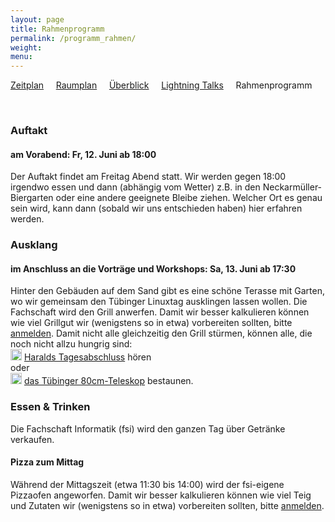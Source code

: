 ```yaml
---
layout: page
title: Rahmenprogramm
permalink: /programm_rahmen/
weight: 
menu: 
---
```

<a href="../programm/">Zeitplan</a>&nbsp;&nbsp;&nbsp;&nbsp;
<a href="../programm_raumplan/">Raumplan</a>&nbsp;&nbsp;&nbsp;&nbsp;
<a href="../programm_ueberblick">Überblick</a>&nbsp;&nbsp;&nbsp;&nbsp;
<a href="../programm_lightning_talks">Lightning Talks</a>&nbsp;&nbsp;&nbsp;&nbsp;
Rahmenprogramm

<br />

### Auftakt

#### am Vorabend: Fr, 12. Juni ab 18:00 

Der Auftakt findet am Freitag Abend statt.
Wir werden gegen 18:00 irgendwo essen und dann (abhängig vom Wetter) z.B. in den Neckarmüller-Biergarten oder eine andere geeignete Bleibe ziehen.
Welcher Ort es genau sein wird, kann dann (sobald wir uns entschieden haben) hier erfahren werden.

### Ausklang

#### im Anschluss an die Vorträge und Workshops: Sa, 13. Juni ab 17:30 

Hinter den Gebäuden auf dem Sand gibt es eine schöne Terasse mit Garten, wo wir gemeinsam den Tübinger Linuxtag ausklingen lassen wollen.
Die Fachschaft wird den Grill anwerfen.
Damit wir besser kalkulieren können wie viel Grillgut wir (wenigstens so in etwa) vorbereiten sollten, bitte <a href="../anmeldung/">anmelden</a>.
Damit nicht alle gleichzeitig den Grill stürmen, können alle, die noch nicht allzu hungrig sind:<br/>
<img height = "18" src="../images/talk.svg">&nbsp;<a href="../programm/koenig-tagesabschluss">Haralds Tagesabschluss</a> hören<br/>
oder<br/>
<img height = "18" src="../images/talk.svg">&nbsp;<a href="../programm/gottschall-teleskop">das Tübinger 80cm-Teleskop</a> bestaunen.<br/>

### Essen & Trinken

Die Fachschaft Informatik (fsi) wird den ganzen Tag über Getränke verkaufen.

#### Pizza zum Mittag

Während der Mittagszeit (etwa 11:30 bis 14:00) wird der fsi-eigene Pizzaofen angeworfen.
Damit wir besser kalkulieren können wie viel Teig und Zutaten wir (wenigstens so in etwa) vorbereiten sollten, bitte <a href="../anmeldung/">anmelden</a>.
